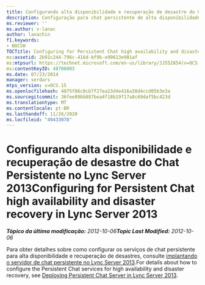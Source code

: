 ```yaml
---
title: Configurando alta disponibilidade e recuperação de desastre do Chat Persistente
description: Configuração para chat persistente de alta disponibilidade e recuperação de desastres.
ms.reviewer: ''
ms.author: v-lanac
author: lanachin
f1.keywords:
- NOCSH
TOCTitle: Configuring for Persistent Chat high availability and disaster recovery
ms:assetid: 2b91c244-796c-416d-bf9b-e99613e901af
ms:mtpsurl: https://technet.microsoft.com/en-us/library/JJ552854(v=OCS.15)
ms:contentKeyID: 48706003
ms.date: 07/23/2014
manager: serdars
mtps_version: v=OCS.15
ms.openlocfilehash: 4075f86c0cb7f27ea23d4e416a38d4ccd05b3e3a
ms.sourcegitcommit: 36fee89bb887bea4f18b19f17a8c69daf5bc423d
ms.translationtype: MT
ms.contentlocale: pt-BR
ms.lasthandoff: 11/26/2020
ms.locfileid: "49433078"
---
```

# <a name="configuring-for-persistent-chat-high-availability-and-disaster-recovery-in-lync-server-2013"></a><span data-ttu-id="73195-103">Configurando alta disponibilidade e recuperação de desastre do Chat Persistente no Lync Server 2013</span><span class="sxs-lookup"><span data-stu-id="73195-103">Configuring for Persistent Chat high availability and disaster recovery in Lync Server 2013</span></span>

<div data-xmlns="http://www.w3.org/1999/xhtml">

<div class="topic" data-xmlns="http://www.w3.org/1999/xhtml" data-msxsl="urn:schemas-microsoft-com:xslt" data-cs="https://msdn.microsoft.com/">

<div data-asp="https://msdn2.microsoft.com/asp">



</div>

<div id="mainSection">

<div id="mainBody"><span data-ttu-id="73195-104">

<span> </span></span><span class="sxs-lookup"><span data-stu-id="73195-104">

<span> </span></span></span>

<span data-ttu-id="73195-105">_**Tópico da última modificação:** 2012-10-06_</span><span class="sxs-lookup"><span data-stu-id="73195-105">_**Topic Last Modified:** 2012-10-06_</span></span>

<span data-ttu-id="73195-106">Para obter detalhes sobre como configurar os serviços de chat persistente para alta disponibilidade e recuperação de desastres, consulte [implantando o servidor de chat persistente no Lync Server 2013](lync-server-2013-deploying-persistent-chat-server.md).</span><span class="sxs-lookup"><span data-stu-id="73195-106">For details about how to configure the Persistent Chat services for high availability and disaster recovery, see [Deploying Persistent Chat Server in Lync Server 2013](lync-server-2013-deploying-persistent-chat-server.md).</span></span>

<span data-ttu-id="73195-107"></div>

<span> </span>

</div>

</div>

</span><span class="sxs-lookup"><span data-stu-id="73195-107"></div>

<span> </span>

</div>

</div>

</span></span></div>

